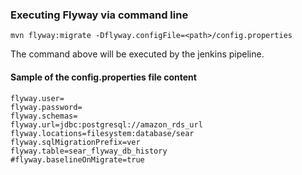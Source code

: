 ### Executing Flyway via command line
```
mvn flyway:migrate -Dflyway.configFile=<path>/config.properties
```

The command above will be executed by the jenkins pipeline.



#### Sample of the config.properties file content 
```
flyway.user=
flyway.password=
flyway.schemas=
flyway.url=jdbc:postgresql://amazon_rds_url
flyway.locations=filesystem:database/sear
flyway.sqlMigrationPrefix=ver
flyway.table=sear_flyway_db_history
#flyway.baselineOnMigrate=true
```